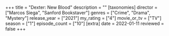 +++
title = "Dexter: New Blood"
description = ""
[taxonomies]
director = ["Marcos Siega", "Sanford Bookstaver"] 
genres = ["Crime", "Drama", "Mystery"]
release_year = ["2021"]
my_rating = ["4"]
movie_or_tv = ["TV"]
season = ["1"]
episode_count = ["10"]
[extra]
date = 2022-01-11
reviewed = false
+++
